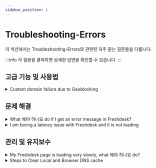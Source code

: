 ```yaml
---
sidebar_position: 1
---
```


# Troubleshooting-Errors

이 섹션에서는 Troubleshooting-Errors와 관련된 자주 묻는 질문들을 다룹니다.

:::info
각 질문을 클릭하면 상세한 답변을 확인할 수 있습니다.
:::


## 고급 기능 및 사용법

<details>
<summary>Custom domain failure due to Geoblocking</summary>

<p dir="ltr">Freshworks uses LetsEncrypt as its Certificate Authority Authorization (CAA) to get certificates for custom domains.</p><p dir="ltr"><br /></p><p dir="ltr">In March 2024, the CAA updated its validation process to verify domain ownership.</p><ul><li dir="ltr">Previously, they sent 3 validation calls from a singular region.</li><li dir="ltr">Now, they send 5 validation calls from multiple regions. <a href="https://community.letsencrypt.org/t/lets-encrypt-is-adding-two-new-remote-perspectives-for-domain-validation/214123" rel="noreferrer" target="_blank">This is a more secure process</a>.</li></ul><p dir="ltr"><br /></p><p dir="ltr">However, if you use geoblocking or have firewall rules to block requests from unknown regions, the new process may cause your certificate validation to fail. To fix this issue:</p><ol><li dir="ltr">(Preferred) Allow all traffic on <strong>HTTP/TCP Port 80</strong> for request path <strong>/.well-known/acme-challenge/</strong> from all regions.</li><li dir="ltr">(Alternative) Avoid Geoblocking and Firewall rules based on specific regions.</li><li dir="ltr">(Unfeasible) The <a class="external-link" href="https://letsencrypt.org/docs/challenge-types/#dns-01-challenge" rel="nofollow">DNS-01 challenge</a> is another alternative approach. However, manual intervention is inherently required for every certificate procurement.</li></ol><p dir="ltr"><br /></p><p dir="ltr"><a href="https://community.letsencrypt.org/t/multi-perspective-validation-geoblocking-faq/218158" rel="noreferrer" target="_blank">Learn more from the CAA.</a></p>

</details>


## 문제 해결

<details>
<summary>What 해야 하나요 do if I get an error message in Freshdesk?</summary>

<p>If you get an error message while using Freshdesk, you will need to send us the Console Logs and X-Request ID so that we can troubleshoot effectively.<br /><br /><strong>To access Console Logs: </strong></p><p>1. Right-click on the page where the error appears.</p><p>2. Choose Inspect -&gt;Console.</p><p>3. Now perform the action that you want to do. </p><p>4. Take a screenshot of the errors displayed in the console and send it to us at <a href="mailto:support@freshdesk.com">support@freshdesk.com</a>.</p><p><br /></p><p><strong>To access X-Request ID: </strong><br />1. Right-click on the page where the error appears.</p><p>2. Choose Inspect -&gt;Network -&gt; Preserve Log.</p><p>3. Now perform the action that you want to do.</p><p>4. In the logs that appear, click on the error log that is highlighted in red.</p><p>5. In that error logs click on Fetch Headers-&gt; Response Headers -&gt;X-Request ID and send it to us at <a href="mailto:support@freshdesk.com">support@freshdesk.com</a>.<br /><br /><img src="#" style={{ width: "auto" }} class="fr-dib fr-bordered" /></p><p><br /><em>Note: Mention the timeframe of when both the data were captured.</em></p>

</details>

<details>
<summary>I am facing a latency issue with Freshdesk and it is not loading</summary>

<p><span style={{ fontFamily: "Helvetica Neue", color: "rgb(0, 0, 0)" }}>When a Freshdesk page takes time to load, or if there is a timeout before performing certain tasks, try logging in to the account via an Incognito Window. <br /><br />If the issue persists, we will need the traceroute results to diagnose the problem.<br /><br />Here is how you can fetch the traceroute results. Write to us at <strong>support@freshdesk.com</strong> along with the traceroute data.</span><span style={{ fontSize: "11pt", fontFamily: "Arial", color: "rgb(70, 70, 70)", fontWeight: "400" }}><br /></span></p>

</details>


## 관리 및 유지보수

<details>
<summary>My Freshdesk page is loading very slowly, what 해야 하나요 do?</summary>

<p>When a Freshdesk page takes time to load, or you experience a timeout before performing certain tasks, try logging in to the account via an Incognito Window.<br /><br />If the issue persists, we will need the HAR file to troubleshoot effectively.<br /><br />HAR, short for HTTP Archive format, tracks all the logging of a web browser’s interaction with a site.<br /><br />Here’s how you can easily generate a HAR file using different browsers.</p><ul><li><p>Chrome</p></li><li><p>Firefox</p></li><li><p dir="ltr">Safari</p></li></ul><p><br /></p><p dir="ltr"><strong style={{ boxSizing: "border-box", fontWeight: "bold", color: "rgb(14, 16, 26)", fontFamily: "Arial, Helvetica, sans-serif", fontSize: "14px", textAlign: "start", textIndent: "0px" }}>Note</strong><span style={{ color: "rgb(14, 16, 26)", fontFamily: "Arial, Helvetica, sans-serif", fontSize: "14px", fontWeight: "400", textAlign: "start", textIndent: "0px", display: "inline !important" }}>:&nbsp;</span><em style={{ boxSizing: "border-box", color: "rgb(14, 16, 26)", fontFamily: "Arial, Helvetica, sans-serif", fontSize: "14px", fontWeight: "400", textAlign: "start", textIndent: "0px" }}>A HAR file includes data such as the content of your cookies and the pages you downloaded while making the recording. Anyone with access to the HAR file can view the data submitted while recording, which may include personal data or other sensitive data. Make sure that you secure your HAR files accordingly. Cloudflare has released a&nbsp;<a href="https://blog.cloudflare.com/introducing-har-sanitizer-secure-har-sharing/" rel="noreferrer" style={{ boxSizing: "border-box", color: "rgb(57, 115, 230)" }} target="_blank">HAR sanitizer</a> that can be used to strip any sensitive information.&nbsp;</em></p><p><br /></p><p><strong>To generate the HAR file for Chrome:</strong><br /><br /></p><ol><li><p>Open Google Chrome and go to the page where you are experiencing trouble.</p></li><li><p>From the Chrome menu bar (<img alt="mceclip0.png" src="#" width="16" height="21" class="fr-fic fr-dii" />) select <strong>More Tools &gt; Developer Tools</strong>.</p></li><li><p>Select <strong>Network</strong>.</p></li><li><p>Make sure that the Record button ( <img alt="Record button" src="#" width="46" height="45" class="fr-fic fr-dii" />&nbsp;) on the upper left corner of the tab is red. If it is grey, click on it to start recording.</p></li><li><p>Check the <strong>Preserve log</strong> box.</p></li><li><p>Click the Clear button ( <img alt="Clear button" src="#" width="40" height="40" class="fr-fic fr-dii" />&nbsp;) to clear any existing logs from the Network tab.</p></li><li><p>Reproduce the issue that you were experiencing before.</p></li><li><p>Once you have reproduced the issue, right-click anywhere on the grid of network requests, select <strong>Save as HAR with Content</strong>, and save the file on your computer.</p></li><li><p>Send the HAR file to us at <strong>support@freshdesk.com</strong>.</p></li></ol><p dir="ltr" style={{ lineHeight: "1.38", marginBottom: "0pt" }}><br /><strong>To generate the HAR file for Firefox:</strong><br /><br /></p><ol><li><p>Open Firefox and go to the page where you are experiencing trouble.</p></li><li><p>Select the Firefox menu (three horizontal parallel lines) at the top-right of your browser window, then select&nbsp;<strong>Web Developer &gt; Network</strong>.</p></li><li><p>The Developer Network Tools opens as a docked panel at the side or bottom of Firefox. Click the&nbsp;<strong>Network</strong> tab.</p></li><li><p>The recording autostarts when you start performing actions in the browser.</p></li><li><p>Once you have reproduced the issue and you see that all of the actions have been generated in the Developer Network Panel (should just take a few seconds), right-click anywhere under the&nbsp;<strong>File</strong> column, and click on&nbsp;<strong>Save all as Har</strong>.</p></li><li><p>Save the HAR file on your computer.</p></li><li><p>Write to us at <strong>support@freshdesk.com</strong> along with the HAR file.<br /><br /><strong>To generate the HAR file for Safari:</strong><br /><br />Before generating the HAR file, make sure you can see the <strong>Develop</strong> menu in Safari. If it is not there, follow the instructions under Use the developer tools in the Develop menu in Safari on Mac.<br /><br /></p><ol style={{ marginBottom: "0px" }}><li><p>Open the&nbsp;<strong>Develop</strong> menu and select&nbsp;<strong>Show Web Inspector</strong>.</p></li><li><p>Click the <strong>Network</strong> tab and complete the activity that is causing issues.</p></li><li><p>Click the <strong>Export</strong> icon on the far right of the network tab and save the HAR file.</p></li><li><p dir="ltr">Write to us at <strong>support@freshdesk.com</strong> along with the HAR file.<br /><br /><br /><br /><br /><br /><br /><br /><br /><br /><br /><br /><br /><br /><br /><br /><br /><br /><br /><br /><br /><br /><br /><br /><br /><br /><br /><br /><br /><br /><br /><br /><br /><br /><br /><br /><br /><br /><br /><br /><br /><br /><br /><br /><br /><br /><br /><br /><br /><br /><br /><br /><br /><br /><br /><br /><br /><br /><br /><br /><br /><br /><br /><br /><br /><br /></p></li></ol></li></ol><p><br /></p><p><br /></p><p><br /></p><p><br /></p><p><br /></p>

</details>

<details>
<summary>Steps to Clear Local and Browser DNS cache</summary>

<h2 dir="ltr"><strong><u dir="ltr">Steps to clear the Browser DNS Cache (Browser Specific):</u></strong></h2><p><br /></p><h3><strong><u dir="ltr">Chrome:</u></strong></h3><ul><li dir="ltr">Launch chrome browser</li><li dir="ltr">Type <a href="http://chrome%3A//net-internals/#dns" rel="noopener noreferrer" target="_blank"><em><strong>chrome://net-internals/#dns</strong></em></a><strong><em>&nbsp;</em></strong>in the address bar, then press Enter.</li><li dir="ltr">Click on <strong><em>Clear host cache</em></strong> button</li><li dir="ltr">Chrome Browser DNS cache will be cleared</li></ul><p><br /></p><h3><strong><u dir="ltr">Opera:</u></strong></h3><ul><li dir="ltr">Launch Opera on your Computer</li><li dir="ltr">Type <a href="opera%3A//net-internals/#dns" rel="noreferrer" target="_blank"><strong><em>opera://net-internals/#dns</em></strong></a> in the address bar, then press Enter.</li><li dir="ltr">You’ll be taken to the DNS section of Opera’s internal settings page.&nbsp;</li><li dir="ltr">Click the button labelled <strong><em>Clear Host Cache</em></strong> to flush the DNS cache.</li><li dir="ltr">Open a new tab, then type in the address <a href="http://opera%3A//net-internals/#sockets" rel="noopener noreferrer" target="_blank"><strong><em dir="ltr">opera://net-internals/#sockets</em></strong></a> and press Enter.</li><li dir="ltr">You’ll be taken to the section of Opera’s internal settings page for cached socket pools.&nbsp;</li><li dir="ltr">Now click the button labelled <strong><em>Flush Socket Pools</em></strong>.</li><li dir="ltr">Now restart Opera browser.</li></ul><p><br /></p><h3><strong><u>Firefox:</u></strong></h3><ul><li dir="ltr">Launch Firefox on your Computer.</li><li dir="ltr">In the address bar, type <strong><em>about:config</em>&nbsp;</strong>and press Enter.</li><li dir="ltr">Click <em>“I accept the risk!”</em> on a warning page.</li><li dir="ltr">Use the search field at the top to search for <strong><em>network.dnsCacheExpiration</em></strong>.</li><li dir="ltr">Your search should return two variables, named <strong dir="ltr"><em>network.dnsCacheExpiration</em>&nbsp;</strong>and<strong dir="ltr">&nbsp;<em>network.dnsCacheExpirationGracePeriod</em>.&nbsp;</strong></li><li dir="ltr">Double-click on each variable’s value part so you can edit it, then change the value from the default <strong><em>60 to 0</em></strong>, which will prompt Firefox to immediately clear out its DNS cache.</li><li dir="ltr">After doing this, now set both variables back to <strong><em>60</em></strong>.</li><li dir="ltr">Now restart the Firefox browser.&nbsp;</li></ul><p><br /></p><p><br /></p><h2 dir="ltr"><strong dir="ltr"><u>Steps to clear the Local DNS cache (OS Specific):</u></strong></h2><h3 dir="ltr"><br /><strong><u dir="ltr">Windows OS:</u></strong></h3><ul><li dir="ltr">Search for <strong><em>command prompt</em></strong> in start menu</li><li dir="ltr">Right-click and Select "Run as administrator"</li><li dir="ltr">Type the command<span style={{ fontFamily: "Terminal, monospace" }}>&nbsp;</span><pre contenteditable="false" rel="highlighter">ipconfig /flushdns</pre></li><li dir="ltr">If the command succeeds, you will receive the following message “<em>Successfully flushed the DNS Resolver Cache.</em>"</li></ul><p><br /></p><h3><strong><u dir="ltr">Mac OS:</u></strong></h3><ul><li dir="ltr">Open your command line interface or Terminal</li><li dir="ltr">Type the below command<br /><div><pre contenteditable="false" dir="ltr" rel="highlighter"> sudo killall -HUP mDNSResponder</pre></div></li><li dir="ltr">You may need to enter your administrator password</li><li dir="ltr">If the command succeeds the system will not return any output.</li></ul>

</details>

